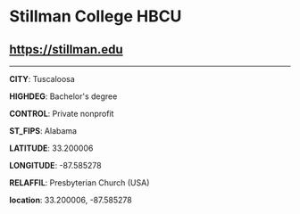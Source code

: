 # Stillman College HBCU
## <https://stillman.edu>
---
**CITY**: Tuscaloosa

**HIGHDEG**: Bachelor's degree

**CONTROL**: Private nonprofit

**ST_FIPS**: Alabama

**LATITUDE**: 33.200006

**LONGITUDE**: -87.585278

**RELAFFIL**: Presbyterian Church (USA)

**location**: 33.200006, -87.585278